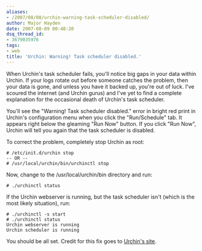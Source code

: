 ```yaml
---
aliases:
- /2007/08/08/urchin-warning-task-scheduler-disabled/
author: Major Hayden
date: 2007-08-09 00:48:20
dsq_thread_id:
- 3679035976
tags:
- web
title: 'Urchin: Warning! Task scheduler disabled.'
---
```


When Urchin's task scheduler fails, you'll notice big gaps in your data within Urchin. If your logs rotate out before someone catches the problem, then your data is gone, and unless you have it backed up, you're out of luck. I've scoured the internet (and Urchin gurus) and I've yet to find a complete explanation for the occasional death of Urchin's task scheduler.

You'll see the "Warning! Task scheduler disabled." error in bright red print in Urchin's configuration menu when you click the "Run/Schedule" tab. It appears right below the gleaming "Run Now" button. If you click "Run Now", Urchin will tell you again that the task scheduler is disabled.

To correct the problem, completely stop Urchin as root:

```
# /etc/init.d/urchin stop
-- OR --
# /usr/local/urchin/bin/urchinctl stop
```

Now, change to the /usr/local/urchin/bin directory and run:

```
# ./urchinctl status
```

If the Urchin webserver is running, but the task scheduler isn't (which is the most likely situation), run:

```
# ./urchinctl -s start
# ./urchinctl status
Urchin webserver is running
Urchin scheduler is running
```

You should be all set. Credit for this fix goes to [Urchin's site][1].

 [1]: http://www.google.com/support/urchin45/bin/answer.py?answer=28337&topic=7401